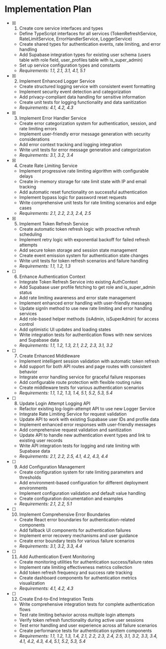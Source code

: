 # Implementation Plan

- [x] 1. Create core service interfaces and types





  - Define TypeScript interfaces for all services (TokenRefreshService, RateLimitService, ErrorHandlerService, LoggerService)
  - Create shared types for authentication events, rate limiting, and error handling
  - Add Supabase integration types for existing user schema (users table with role field, user_profiles table with is_super_admin)
  - Set up service configuration types and constants
  - _Requirements: 1.1, 2.1, 3.1, 4.1, 5.1_

- [x] 2. Implement Enhanced Logger Service




  - Create structured logging service with consistent event formatting
  - Implement security event detection and categorization
  - Add privacy-compliant data handling for sensitive information
  - Create unit tests for logging functionality and data sanitization
  - _Requirements: 4.1, 4.2, 4.3_

- [x] 3. Implement Error Handler Service







  - Create error categorization system for authentication, session, and rate limiting errors
  - Implement user-friendly error message generation with security considerations
  - Add error context tracking and logging integration
  - Write unit tests for error message generation and categorization
  - _Requirements: 3.1, 3.2, 3.4_

- [x] 4. Create Rate Limiting Service






  - Implement progressive rate limiting algorithm with configurable delays
  - Create in-memory storage for rate limit state with IP and email tracking
  - Add automatic reset functionality on successful authentication
  - Implement bypass logic for password reset requests
  - Write comprehensive unit tests for rate limiting scenarios and edge cases
  - _Requirements: 2.1, 2.2, 2.3, 2.4, 2.5_

- [x] 5. Implement Token Refresh Service






  - Create automatic token refresh logic with proactive refresh scheduling
  - Implement retry logic with exponential backoff for failed refresh attempts
  - Add secure token storage and session state management
  - Create event emission system for authentication state changes
  - Write unit tests for token refresh scenarios and failure handling
  - _Requirements: 1.1, 1.2, 1.3_

- [ ] 6. Enhance Authentication Context




  - Integrate Token Refresh Service into existing AuthContext
  - Add Supabase user profile fetching to get role and is_super_admin status
  - Add rate limiting awareness and error state management
  - Implement enhanced error handling with user-friendly messages
  - Update signIn method to use new rate limiting and error handling services
  - Add role-based helper methods (isAdmin, isSuperAdmin) for access control
  - Add optimistic UI updates and loading states
  - Write integration tests for authentication flows with new services and Supabase data
  - _Requirements: 1.1, 1.2, 1.3, 2.1, 2.2, 2.3, 3.1, 3.2_

- [ ] 7. Create Enhanced Middleware
  - Implement intelligent session validation with automatic token refresh
  - Add support for both API routes and page routes with consistent behavior
  - Integrate error handling service for graceful failure responses
  - Add configurable route protection with flexible routing rules
  - Create middleware tests for various authentication scenarios
  - _Requirements: 1.1, 1.2, 1.3, 1.4, 5.1, 5.2, 5.3, 5.4_

- [ ] 8. Update Login Attempt Logging API
  - Refactor existing log-login-attempt API to use new Logger Service
  - Integrate Rate Limiting Service for request validation
  - Update API to work with existing Supabase user IDs and profile data
  - Implement enhanced error responses with user-friendly messages
  - Add comprehensive request validation and sanitization
  - Update API to handle new authentication event types and link to existing user records
  - Write API integration tests for logging and rate limiting with Supabase data
  - _Requirements: 2.1, 2.2, 2.5, 4.1, 4.2, 4.3, 4.4_

- [ ] 9. Add Configuration Management
  - Create configuration system for rate limiting parameters and thresholds
  - Add environment-based configuration for different deployment environments
  - Implement configuration validation and default value handling
  - Create configuration documentation and examples
  - _Requirements: 2.1, 2.2, 5.1_

- [ ] 10. Implement Comprehensive Error Boundaries
  - Create React error boundaries for authentication-related components
  - Add fallback UI components for authentication failures
  - Implement error recovery mechanisms and user guidance
  - Create error boundary tests for various failure scenarios
  - _Requirements: 3.1, 3.2, 3.3, 4.4_

- [ ] 11. Add Authentication Event Monitoring
  - Create monitoring utilities for authentication success/failure rates
  - Implement rate limiting effectiveness metrics collection
  - Add token refresh frequency and success rate tracking
  - Create dashboard components for authentication metrics visualization
  - _Requirements: 4.1, 4.2, 4.3_

- [ ] 12. Create End-to-End Integration Tests
  - Write comprehensive integration tests for complete authentication flows
  - Test rate limiting behavior across multiple login attempts
  - Verify token refresh functionality during active user sessions
  - Test error handling and user experience across all failure scenarios
  - Create performance tests for authentication system components
  - _Requirements: 1.1, 1.2, 1.3, 1.4, 2.1, 2.2, 2.3, 2.4, 2.5, 3.1, 3.2, 3.3, 3.4, 4.1, 4.2, 4.3, 4.4, 5.1, 5.2, 5.3, 5.4_